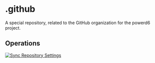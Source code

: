 # .github

A special repository, related to the GitHub organization for the powerd6 project.

## Operations

[![Sync Repository Settings](https://github.com/powerd6/.github/actions/workflows/repository-sync.yml/badge.svg?branch=main)](https://github.com/powerd6/.github/actions/workflows/repository-sync.yml)
